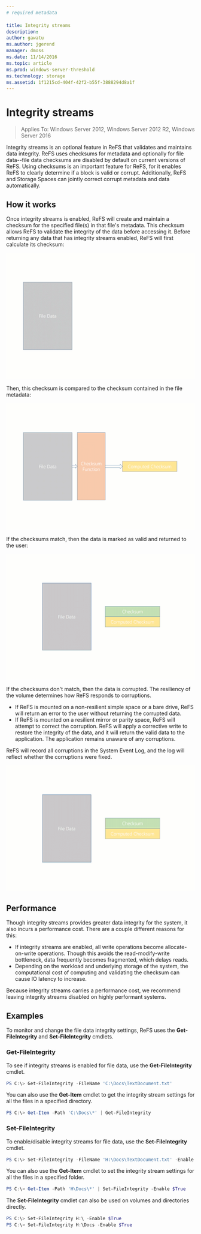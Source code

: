 ```yaml
---
# required metadata

title: Integrity streams
description:
author: gawatu
ms.author: jgerend
manager: dmoss
ms.date: 11/14/2016
ms.topic: article
ms.prod: windows-server-threshold
ms.technology: storage
ms.assetid: 1f1215cd-404f-42f2-b55f-3888294d8a1f
---
```


# Integrity streams
>Applies To: Windows Server 2012, Windows Server 2012 R2, Windows Server 2016

Integrity streams is an optional feature in ReFS that validates and maintains data integrity. ReFS uses checksums for metadata and optionally for file data--file data checksums are disabled by default on current versions of ReFS. Using checksums is an important feature for ReFS, for it enables ReFS to clearly determine if a block is valid or corrupt. Additionally, ReFS and Storage Spaces can jointly correct corrupt metadata and data automatically. 


## How it works 

Once integrity streams is enabled, ReFS will create and maintain a checksum for the specified file(s) in that file's metadata. This checksum allows ReFS to validate the integrity of the data before accessing it. Before returning any data that has integrity streams enabled, ReFS will first calculate its checksum:

<!--![Compute checksum for file data](media/compute-checksum-simple.gif)-->
<img src=media/compute-checksum-simple.gif alt="Compute checksum for file data"/>

Then, this checksum is compared to the checksum contained in the file metadata:

<img src=media/compare-checksum-simple.gif alt="Compute checksum for file data"/>

If the checksums match, then the data is marked as valid and returned to the user:

<img src=media/valid-data.gif alt="Compute checksum for file data"/>

If the checksums don't match, then the data is corrupted. The resiliency of the volume determines how ReFS responds to corruptions.  
- If ReFS is mounted on a non-resilient simple space or a bare drive, ReFS will return an error to the user without returning the corrupted data. 
    <!-- - If ReFS encounters a metadata corruption that it cannot fix, it will delete the file. 
    - If ReFS encounters a file data corruption, ReFS still permits users to access corrupted file data through a [FSCTL](https://msdn.microsoft.com/en-us/library/hh553984.aspx). -->
- If ReFS is mounted on a resilient mirror or parity space, ReFS will attempt to correct the corruption. ReFS will apply a corrective write to restore the integrity of the data, and it will return the valid data to the application. The application remains unaware of any corruptions.

ReFS will record all corruptions in the System Event Log, and the log will reflect whether the corruptions were fixed. 

<img src=media/corrupt-data.gif alt="Compute checksum for file data"/>

## Performance 

Though integrity streams provides greater data integrity for the system, it also incurs a performance cost. There are a couple different reasons for this:
- If integrity streams are enabled, all write operations become allocate-on-write operations. Though this avoids the read-modify-write bottleneck, data frequently becomes fragmented, which delays reads. 
- Depending on the workload and underlying storage of the system, the computational cost of computing and validating the checksum can cause IO latency to increase. 

Because integrity streams carries a performance cost, we recommend leaving integrity streams disabled on highly performant systems. 

## Examples
To monitor and change the file data integrity settings, ReFS uses the **Get-FileIntegrity** and **Set-FileIntegrity** cmdlets.

### Get-FileIntegrity
To see if integrity streams is enabled for file data, use the **Get-FileIntegrity** cmdlet. 

```PowerShell
PS C:\> Get-FileIntegrity -FileName 'C:\Docs\TextDocument.txt'
```

You can also use the **Get-Item** cmdlet to get the integrity stream settings for all the files in a specified directory. 

```PowerShell
PS C:\> Get-Item -Path 'C:\Docs\*' | Get-FileIntegrity
```

### Set-FileIntegrity
To enable/disable integrity streams for file data, use the **Set-FileIntegrity** cmdlet. 

```PowerShell
PS C:\> Set-FileIntegrity -FileName 'H:\Docs\TextDocument.txt' -Enable $True
```

You can also use the **Get-Item** cmdlet to set the integrity stream settings for all the files in a specified folder. 

```PowerShell
PS C:\> Get-Item -Path 'H\Docs\*' | Set-FileIntegrity -Enable $True 
```

The **Set-FileIntegrity** cmdlet can also be used on volumes and directories directly. 

```PowerShell
PS C:\> Set-FileIntegrity H:\ -Enable $True
PS C:\> Set-FileIntegrity H:\Docs -Enable $True
```



